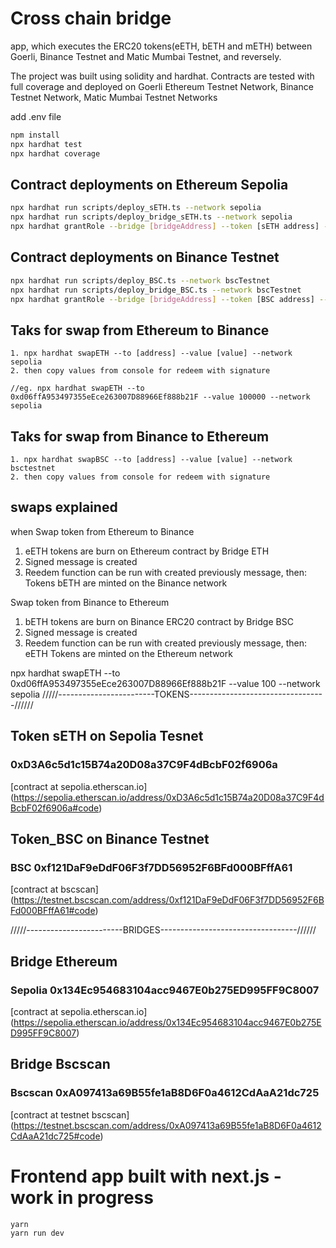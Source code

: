 # Cross chain bridge
app, which executes the ERC20 tokens(eETH, bETH and mETH) between Goerli, Binance Testnet and Matic Mumbai Testnet, and reversely.

The project was built using solidity and hardhat. Contracts are tested with full coverage and deployed on Goerli Ethereum Testnet Network, Binance Testnet Network, Matic Mumbai Testnet Networks

add .env file
```bash
npm install
npx hardhat test
npx hardhat coverage
```
## Contract deployments on Ethereum Sepolia
```bash
npx hardhat run scripts/deploy_sETH.ts --network sepolia
npx hardhat run scripts/deploy_bridge_sETH.ts --network sepolia
npx hardhat grantRole --bridge [bridgeAddress] --token [sETH address] --network sepolia


```
## Contract deployments on Binance Testnet
```bash
npx hardhat run scripts/deploy_BSC.ts --network bscTestnet
npx hardhat run scripts/deploy_bridge_BSC.ts --network bscTestnet
npx hardhat grantRole --bridge [bridgeAddress] --token [BSC address] --network bscTestnet

```

## Taks for swap from Ethereum to Binance
```tasks
1. npx hardhat swapETH --to [address] --value [value] --network sepolia
2. then copy values from console for redeem with signature

//eg. npx hardhat swapETH --to 0xd06ffA953497355eEce263007D88966Ef888b21F --value 100000 --network sepolia
```
## Taks for swap from Binance to Ethereum
```tasks
1. npx hardhat swapBSC --to [address] --value [value] --network bsctestnet
2. then copy values from console for redeem with signature
```

## swaps explained
when Swap token from Ethereum to Binance
1. eETH tokens are burn on Ethereum contract by Bridge ETH
2. Signed message is created
3. Reedem function can be run with created previously message, then: Tokens bETH are minted on the Binance network

Swap token from Binance to Ethereum
1. bETH tokens are burn on Binance ERC20 contract by Bridge BSC
2. Signed message is created
3. Reedem function can be run with created previously message, then: eETH Tokens are minted on the Ethereum network

npx hardhat swapETH --to 0xd06ffA953497355eEce263007D88966Ef888b21F --value 100 --network sepolia
/////------------------------TOKENS----------------------------------//////
## Token sETH on Sepolia Tesnet 
### 0xD3A6c5d1c15B74a20D08a37C9F4dBcbF02f6906a
[contract at sepolia.etherscan.io] (https://sepolia.etherscan.io/address/0xD3A6c5d1c15B74a20D08a37C9F4dBcbF02f6906a#code)

## Token_BSC on Binance Testnet 
### BSC 0xf121DaF9eDdF06F3f7DD56952F6BFd000BFffA61
[contract at bscscan] (https://testnet.bscscan.com/address/0xf121DaF9eDdF06F3f7DD56952F6BFd000BFffA61#code)


/////------------------------BRIDGES----------------------------------//////
## Bridge Ethereum
### Sepolia 0x134Ec954683104acc9467E0b275ED995FF9C8007
[contract at sepolia.etherscan.io] (https://sepolia.etherscan.io/address/0x134Ec954683104acc9467E0b275ED995FF9C8007)


## Bridge Bscscan 
### Bscscan 0xA097413a69B55fe1aB8D6F0a4612CdAaA21dc725
[contract at testnet bscscan] (https://testnet.bscscan.com/address/0xA097413a69B55fe1aB8D6F0a4612CdAaA21dc725#code)

# Frontend app built with next.js - work in progress
```
yarn
yarn run dev
```